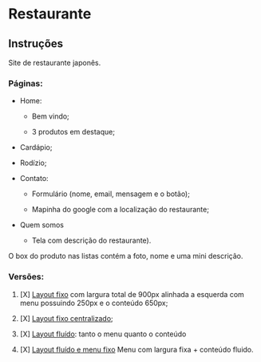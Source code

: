 # Restaurante

## Instruções
Site de restaurante japonês.

### Páginas:

- Home:
	- Bem vindo; 

	- 3 produtos em destaque;

- Cardápio;

- Rodízio;

- Contato:
	- Formulário (nome, email, mensagem e o botão);

	- Mapinha do google com a localização do restaurante;

- Quem somos
	- Tela com descrição do restaurante).

O box do produto nas listas contém a foto, nome e uma mini descrição.

### Versões:

1. [X] [Layout fixo](https://gabipz.github.io/Academy-Creditas/restaurante/restaurante-fixo-centro/) com largura total de 900px alinhada a esquerda com menu possuindo 250px e o conteúdo 650px;

2. [X] [Layout fixo centralizado](https://gabipz.github.io/Academy-Creditas/restaurante/restaurante-fixo-centro/);

3. [X] [Layout fluído](https://gabipz.github.io/Academy-Creditas/restaurante/restaurante-fluido/): tanto o menu quanto o conteúdo

4. [X] [Layout fluído e menu fixo](https://gabipz.github.io/Academy-Creditas/restaurante/restaurante-fluido-menufixo/) Menu com largura fixa + conteúdo fluido.

